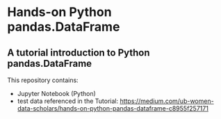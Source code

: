 # Hands-on Python pandas.DataFrame
## A tutorial introduction to Python pandas.DataFrame
This repository contains:
* Jupyter Notebook (Python) 
* test data 
referenced in the Tutorial: https://medium.com/ub-women-data-scholars/hands-on-python-pandas-dataframe-c8955f257171
